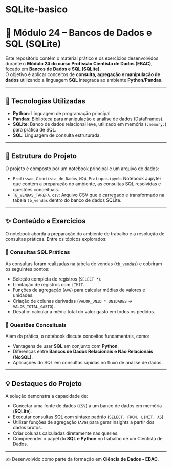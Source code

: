 # SQLite-basico

# 📘 Módulo 24 – Bancos de Dados e SQL (SQLite)

Este repositório contém o material prático e os exercícios desenvolvidos durante o **Módulo 24 do curso Profissão Cientista de Dados (EBAC)**, focado em **Bancos de Dados e SQL (SQLite)**.  
O objetivo é aplicar conceitos de **consulta, agregação e manipulação de dados** utilizando a linguagem **SQL** integrada ao ambiente **Python/Pandas**.

---

## 🚀 Tecnologias Utilizadas
- **Python**: Linguagem de programação principal.  
- **Pandas**: Biblioteca para manipulação e análise de dados (DataFrames).  
- **SQLite**: Banco de dados relacional leve, utilizado em memória (`:memory:`) para prática de SQL.  
- **SQL**: Linguagem de consulta estruturada.  

---

## 📂 Estrutura do Projeto
O projeto é composto por um notebook principal e um arquivo de dados:

- `Profissao_Cientista_de_Dados_M24_Pratique.ipynb`: Notebook Jupyter que contém a preparação do ambiente, as consultas SQL resolvidas e questões conceituais.  
- `TB_VENDAS_TAREFA.csv`: Arquivo CSV que é carregado e transformado na tabela `tb_vendas` dentro do banco de dados SQLite.  

---

## ✨ Conteúdo e Exercícios
O notebook aborda a preparação do ambiente de trabalho e a resolução de consultas práticas. Entre os tópicos explorados:

### 🔎 Consultas SQL Práticas
As consultas foram realizadas na tabela de vendas (`tb_vendas`) e cobriram os seguintes pontos:

- Seleção completa de registros (`SELECT *`).  
- Limitação de registros com `LIMIT`.  
- Funções de agregação (`AVG`) para calcular médias de valores e unidades.  
- Criação de colunas derivadas (`VALOR_UNID * UNIDADES` → `VALOR_TOTAL_GASTO`).  
- Desafio: calcular a média total do valor gasto em todos os pedidos.  

### 🧠 Questões Conceituais
Além da prática, o notebook discute conceitos fundamentais, como:

- Vantagens de usar **SQL** em conjunto com **Python**.  
- Diferenças entre **Bancos de Dados Relacionais e Não Relacionais (NoSQL)**.  
- Aplicações do SQL em consultas rápidas no fluxo de análise de dados.  

---

## 💡 Destaques do Projeto
A solução demonstra a capacidade de:

- Conectar uma fonte de dados (`CSV`) a um banco de dados em memória (**SQLite**).  
- Executar consultas SQL com sintaxe padrão (`SELECT, FROM, LIMIT, AS`).  
- Utilizar funções de agregação (`AVG`) para gerar insights a partir dos dados brutos.  
- Criar colunas calculadas diretamente nas queries.  
- Compreender o papel do **SQL e Python** no trabalho de um Cientista de Dados.  

---

✍️ Desenvolvido como parte da formação em **Ciência de Dados - EBAC**.  

